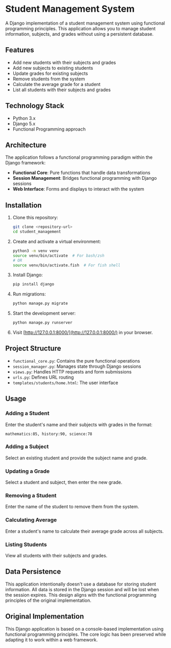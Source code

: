 # Student Management System

A Django implementation of a student management system using functional programming principles. This application allows you to manage student information, subjects, and grades without using a persistent database.

## Features

- Add new students with their subjects and grades
- Add new subjects to existing students
- Update grades for existing subjects
- Remove students from the system
- Calculate the average grade for a student
- List all students with their subjects and grades

## Technology Stack

- Python 3.x
- Django 5.x
- Functional Programming approach

## Architecture

The application follows a functional programming paradigm within the Django framework:

- **Functional Core**: Pure functions that handle data transformations
- **Session Management**: Bridges functional programming with Django sessions
- **Web Interface**: Forms and displays to interact with the system

## Installation

1. Clone this repository:
   ```bash
   git clone <repository-url>
   cd student_management
   ```

2. Create and activate a virtual environment:
   ```bash
   python3 -m venv venv
   source venv/bin/activate  # For bash/zsh
   # OR
   source venv/bin/activate.fish  # For fish shell
   ```

3. Install Django:
   ```bash
   pip install django
   ```

4. Run migrations:
   ```bash
   python manage.py migrate
   ```

5. Start the development server:
   ```bash
   python manage.py runserver
   ```

6. Visit [http://127.0.0.1:8000/](http://127.0.0.1:8000/) in your browser.

## Project Structure

- `functional_core.py`: Contains the pure functional operations
- `session_manager.py`: Manages state through Django sessions
- `views.py`: Handles HTTP requests and form submissions
- `urls.py`: Defines URL routing
- `templates/students/home.html`: The user interface

## Usage

### Adding a Student

Enter the student's name and their subjects with grades in the format:
```
mathematics:85, history:90, science:78
```

### Adding a Subject

Select an existing student and provide the subject name and grade.

### Updating a Grade

Select a student and subject, then enter the new grade.

### Removing a Student

Enter the name of the student to remove them from the system.

### Calculating Average

Enter a student's name to calculate their average grade across all subjects.

### Listing Students

View all students with their subjects and grades.

## Data Persistence

This application intentionally doesn't use a database for storing student information. All data is stored in the Django session and will be lost when the session expires. This design aligns with the functional programming principles of the original implementation.

## Original Implementation

This Django application is based on a console-based implementation using functional programming principles. The core logic has been preserved while adapting it to work within a web framework.
